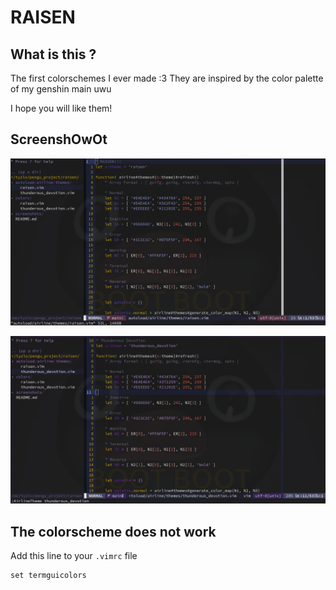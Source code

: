 
# RAISEN

## What is this ?

The first colorschemes I ever made :3
They are inspired by the color palette of my genshin main uwu

I hope you will like them!

## ScreenshOwOt
![](screenshots/raisen.png)

![](screenshots/thunderous_devotion.png)

## The colorscheme does not work
Add this line to your `.vimrc` file
```
set termguicolors
```
